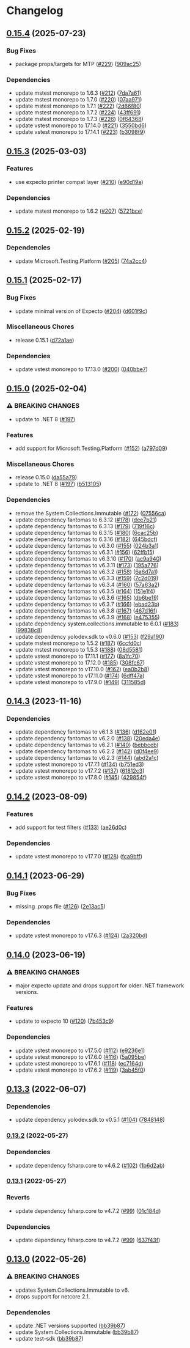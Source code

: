 # Changelog

## [0.15.4](https://github.com/YoloDev/YoloDev.Expecto.TestSdk/compare/YoloDev.Expecto.TestSdk-v0.15.3...YoloDev.Expecto.TestSdk-v0.15.4) (2025-07-23)


### Bug Fixes

* package props/targets for MTP ([#229](https://github.com/YoloDev/YoloDev.Expecto.TestSdk/issues/229)) ([909ac25](https://github.com/YoloDev/YoloDev.Expecto.TestSdk/commit/909ac251fc3539ff87bf65d42f398c38af4ebc35))


### Dependencies

* update mstest monorepo to 1.6.3 ([#212](https://github.com/YoloDev/YoloDev.Expecto.TestSdk/issues/212)) ([7da7a61](https://github.com/YoloDev/YoloDev.Expecto.TestSdk/commit/7da7a615405942f3edbc4c8f27309876eb9c05b2))
* update mstest monorepo to 1.7.0 ([#220](https://github.com/YoloDev/YoloDev.Expecto.TestSdk/issues/220)) ([07aa971](https://github.com/YoloDev/YoloDev.Expecto.TestSdk/commit/07aa97105f62570753f3a9b7ad61ae6e204e8538))
* update mstest monorepo to 1.7.1 ([#222](https://github.com/YoloDev/YoloDev.Expecto.TestSdk/issues/222)) ([2d66f80](https://github.com/YoloDev/YoloDev.Expecto.TestSdk/commit/2d66f804aeeba5c98b4fd80b6a7b37b0ecf42119))
* update mstest monorepo to 1.7.2 ([#224](https://github.com/YoloDev/YoloDev.Expecto.TestSdk/issues/224)) ([43ff691](https://github.com/YoloDev/YoloDev.Expecto.TestSdk/commit/43ff691942182fe5638cb06fed77e04fdb16893c))
* update mstest monorepo to 1.7.3 ([#226](https://github.com/YoloDev/YoloDev.Expecto.TestSdk/issues/226)) ([0f64368](https://github.com/YoloDev/YoloDev.Expecto.TestSdk/commit/0f643681fea85bc1f43591c65234a902b0697e5a))
* update vstest monorepo to 17.14.0 ([#221](https://github.com/YoloDev/YoloDev.Expecto.TestSdk/issues/221)) ([3550bd6](https://github.com/YoloDev/YoloDev.Expecto.TestSdk/commit/3550bd67dcf2d35dc0ed53df8a0f22c1307fa561))
* update vstest monorepo to 17.14.1 ([#223](https://github.com/YoloDev/YoloDev.Expecto.TestSdk/issues/223)) ([b3098f9](https://github.com/YoloDev/YoloDev.Expecto.TestSdk/commit/b3098f974bcc8e61e30fe6f5afd5b54d4b5fe9a8))

## [0.15.3](https://github.com/YoloDev/YoloDev.Expecto.TestSdk/compare/YoloDev.Expecto.TestSdk-v0.15.2...YoloDev.Expecto.TestSdk-v0.15.3) (2025-03-03)


### Features

* use expecto printer compat layer ([#210](https://github.com/YoloDev/YoloDev.Expecto.TestSdk/issues/210)) ([e90d19a](https://github.com/YoloDev/YoloDev.Expecto.TestSdk/commit/e90d19ae63c3c6ee522ba9bca494f4660b147714))


### Dependencies

* update mstest monorepo to 1.6.2 ([#207](https://github.com/YoloDev/YoloDev.Expecto.TestSdk/issues/207)) ([5721bce](https://github.com/YoloDev/YoloDev.Expecto.TestSdk/commit/5721bce54f33d56527b43c49ef7ea6d796fd31fc))

## [0.15.2](https://github.com/YoloDev/YoloDev.Expecto.TestSdk/compare/YoloDev.Expecto.TestSdk-v0.15.1...YoloDev.Expecto.TestSdk-v0.15.2) (2025-02-19)


### Dependencies

* update Microsoft.Testing.Platform ([#205](https://github.com/YoloDev/YoloDev.Expecto.TestSdk/issues/205)) ([74a2cc4](https://github.com/YoloDev/YoloDev.Expecto.TestSdk/commit/74a2cc4fdafa9e83046d603f7c52a70ef7a5cd58))

## [0.15.1](https://github.com/YoloDev/YoloDev.Expecto.TestSdk/compare/YoloDev.Expecto.TestSdk-v0.15.0...YoloDev.Expecto.TestSdk-v0.15.1) (2025-02-17)


### Bug Fixes

* update minimal version of Expecto ([#204](https://github.com/YoloDev/YoloDev.Expecto.TestSdk/issues/204)) ([d601f9c](https://github.com/YoloDev/YoloDev.Expecto.TestSdk/commit/d601f9ccba2ee968337f07105b3c326c6a80cbd1))


### Miscellaneous Chores

* release 0.15.1 ([d72a1ae](https://github.com/YoloDev/YoloDev.Expecto.TestSdk/commit/d72a1aea411004a308505662a34c7938ce046765))


### Dependencies

* update vstest monorepo to 17.13.0 ([#200](https://github.com/YoloDev/YoloDev.Expecto.TestSdk/issues/200)) ([040bbe7](https://github.com/YoloDev/YoloDev.Expecto.TestSdk/commit/040bbe714b2316d46fe623eff311fd4af7fa1434))

## [0.15.0](https://github.com/YoloDev/YoloDev.Expecto.TestSdk/compare/YoloDev.Expecto.TestSdk-v0.14.3...YoloDev.Expecto.TestSdk-v0.15.0) (2025-02-04)


### ⚠ BREAKING CHANGES

* update to .NET 8 ([#197](https://github.com/YoloDev/YoloDev.Expecto.TestSdk/issues/197))

### Features

* add support for Microsoft.Testing.Platform ([#152](https://github.com/YoloDev/YoloDev.Expecto.TestSdk/issues/152)) ([a797d09](https://github.com/YoloDev/YoloDev.Expecto.TestSdk/commit/a797d09e7bda9d13821bfbb406c869f05374a883))


### Miscellaneous Chores

* release 0.15.0 ([da55a79](https://github.com/YoloDev/YoloDev.Expecto.TestSdk/commit/da55a797eccb83ec03b4bf3d04dd1874e1263772))
* update to .NET 8 ([#197](https://github.com/YoloDev/YoloDev.Expecto.TestSdk/issues/197)) ([b513105](https://github.com/YoloDev/YoloDev.Expecto.TestSdk/commit/b5131057d5e073f86f883ad7486de0f6de6d3861))


### Dependencies

* remove the System.Collections.Immutable ([#172](https://github.com/YoloDev/YoloDev.Expecto.TestSdk/issues/172)) ([07556ca](https://github.com/YoloDev/YoloDev.Expecto.TestSdk/commit/07556ca611683ea39c429cdae99a7614f6e6cfed))
* update dependency fantomas to 6.3.12 ([#178](https://github.com/YoloDev/YoloDev.Expecto.TestSdk/issues/178)) ([dee7b21](https://github.com/YoloDev/YoloDev.Expecto.TestSdk/commit/dee7b21daf9eb94ad9a066760292144dbd183eaa))
* update dependency fantomas to 6.3.13 ([#179](https://github.com/YoloDev/YoloDev.Expecto.TestSdk/issues/179)) ([719f16c](https://github.com/YoloDev/YoloDev.Expecto.TestSdk/commit/719f16c9b62abd680bb8703524e2dca0770482fe))
* update dependency fantomas to 6.3.15 ([#180](https://github.com/YoloDev/YoloDev.Expecto.TestSdk/issues/180)) ([6cac25b](https://github.com/YoloDev/YoloDev.Expecto.TestSdk/commit/6cac25b50b2d5d8f22ffc35c56c6d28b245755f0))
* update dependency fantomas to 6.3.16 ([#182](https://github.com/YoloDev/YoloDev.Expecto.TestSdk/issues/182)) ([645bdcf](https://github.com/YoloDev/YoloDev.Expecto.TestSdk/commit/645bdcf034ff91076a06ef7e862a848662343440))
* update dependency fantomas to v6.3.0 ([#155](https://github.com/YoloDev/YoloDev.Expecto.TestSdk/issues/155)) ([024b3a1](https://github.com/YoloDev/YoloDev.Expecto.TestSdk/commit/024b3a129e9a3fb7b5e1787d77fdf26cd0122d09))
* update dependency fantomas to v6.3.1 ([#156](https://github.com/YoloDev/YoloDev.Expecto.TestSdk/issues/156)) ([62ffb15](https://github.com/YoloDev/YoloDev.Expecto.TestSdk/commit/62ffb155923c68f96f1347c089aefed7b423cf6c))
* update dependency fantomas to v6.3.10 ([#170](https://github.com/YoloDev/YoloDev.Expecto.TestSdk/issues/170)) ([ac9a940](https://github.com/YoloDev/YoloDev.Expecto.TestSdk/commit/ac9a940d9a516f72ce168d00ba56e1022d3e921d))
* update dependency fantomas to v6.3.11 ([#173](https://github.com/YoloDev/YoloDev.Expecto.TestSdk/issues/173)) ([195a776](https://github.com/YoloDev/YoloDev.Expecto.TestSdk/commit/195a77616feb451f582a719c0fb6a637e68534a6))
* update dependency fantomas to v6.3.2 ([#158](https://github.com/YoloDev/YoloDev.Expecto.TestSdk/issues/158)) ([6a6d7a1](https://github.com/YoloDev/YoloDev.Expecto.TestSdk/commit/6a6d7a127b778dc94a1c61611569690f33e16de1))
* update dependency fantomas to v6.3.3 ([#159](https://github.com/YoloDev/YoloDev.Expecto.TestSdk/issues/159)) ([7c2d019](https://github.com/YoloDev/YoloDev.Expecto.TestSdk/commit/7c2d01916ec77f93867ef69b13f34ab37db960e8))
* update dependency fantomas to v6.3.4 ([#160](https://github.com/YoloDev/YoloDev.Expecto.TestSdk/issues/160)) ([57a63a2](https://github.com/YoloDev/YoloDev.Expecto.TestSdk/commit/57a63a2db6b100ab226aa42bf42491b41cce965d))
* update dependency fantomas to v6.3.5 ([#164](https://github.com/YoloDev/YoloDev.Expecto.TestSdk/issues/164)) ([151e1f4](https://github.com/YoloDev/YoloDev.Expecto.TestSdk/commit/151e1f437454fd066b6728cfcf15ad05f9fcbd62))
* update dependency fantomas to v6.3.6 ([#165](https://github.com/YoloDev/YoloDev.Expecto.TestSdk/issues/165)) ([db6be19](https://github.com/YoloDev/YoloDev.Expecto.TestSdk/commit/db6be19e994fc33e3c94c95890f862453c8b1056))
* update dependency fantomas to v6.3.7 ([#166](https://github.com/YoloDev/YoloDev.Expecto.TestSdk/issues/166)) ([ebad23b](https://github.com/YoloDev/YoloDev.Expecto.TestSdk/commit/ebad23b4381b1aa850da7b35c2bc0cdb4335fa02))
* update dependency fantomas to v6.3.8 ([#167](https://github.com/YoloDev/YoloDev.Expecto.TestSdk/issues/167)) ([467d16f](https://github.com/YoloDev/YoloDev.Expecto.TestSdk/commit/467d16f6f1d1bfe5b3e0471d382966ea34071677))
* update dependency fantomas to v6.3.9 ([#168](https://github.com/YoloDev/YoloDev.Expecto.TestSdk/issues/168)) ([e475355](https://github.com/YoloDev/YoloDev.Expecto.TestSdk/commit/e4753556e694a40213036d437b1f8e985f94d6ab))
* update dependency system.collections.immutable to 6.0.1 ([#183](https://github.com/YoloDev/YoloDev.Expecto.TestSdk/issues/183)) ([99838c8](https://github.com/YoloDev/YoloDev.Expecto.TestSdk/commit/99838c81ddb8f61187455a373bb8c1e768976be6))
* update dependency yolodev.sdk to v0.6.0 ([#153](https://github.com/YoloDev/YoloDev.Expecto.TestSdk/issues/153)) ([f29a190](https://github.com/YoloDev/YoloDev.Expecto.TestSdk/commit/f29a190f4099901ad4fc9f0ca9d04afd58ad6936))
* update mstest monorepo to 1.5.2 ([#187](https://github.com/YoloDev/YoloDev.Expecto.TestSdk/issues/187)) ([6ccfd0c](https://github.com/YoloDev/YoloDev.Expecto.TestSdk/commit/6ccfd0cc5673230735866f906ce9afae6a1fd8f0))
* update mstest monorepo to 1.5.3 ([#188](https://github.com/YoloDev/YoloDev.Expecto.TestSdk/issues/188)) ([08d5581](https://github.com/YoloDev/YoloDev.Expecto.TestSdk/commit/08d558159847944bb382f6efc7936595ae1c0f84))
* update vstest monorepo to 17.11.1 ([#177](https://github.com/YoloDev/YoloDev.Expecto.TestSdk/issues/177)) ([8a1fc70](https://github.com/YoloDev/YoloDev.Expecto.TestSdk/commit/8a1fc7077b3ed47ee8ad008ddf84733b662b142b))
* update vstest monorepo to 17.12.0 ([#185](https://github.com/YoloDev/YoloDev.Expecto.TestSdk/issues/185)) ([308fc67](https://github.com/YoloDev/YoloDev.Expecto.TestSdk/commit/308fc6741fbcf71e264533a7ab4510ba5d8ecead))
* update vstest monorepo to v17.10.0 ([#162](https://github.com/YoloDev/YoloDev.Expecto.TestSdk/issues/162)) ([ea0b2b8](https://github.com/YoloDev/YoloDev.Expecto.TestSdk/commit/ea0b2b8cf8630b79672f22a022eb2178e7b1c0cb))
* update vstest monorepo to v17.11.0 ([#174](https://github.com/YoloDev/YoloDev.Expecto.TestSdk/issues/174)) ([6dff47a](https://github.com/YoloDev/YoloDev.Expecto.TestSdk/commit/6dff47ab1d1954d786f27cd251ee75d9cfc99009))
* update vstest monorepo to v17.9.0 ([#149](https://github.com/YoloDev/YoloDev.Expecto.TestSdk/issues/149)) ([311585d](https://github.com/YoloDev/YoloDev.Expecto.TestSdk/commit/311585d16e52dc920d5669bf85c6687529252c6a))

## [0.14.3](https://github.com/YoloDev/YoloDev.Expecto.TestSdk/compare/YoloDev.Expecto.TestSdk-v0.14.2...YoloDev.Expecto.TestSdk-v0.14.3) (2023-11-16)


### Dependencies

* update dependency fantomas to v6.1.3 ([#136](https://github.com/YoloDev/YoloDev.Expecto.TestSdk/issues/136)) ([d162e01](https://github.com/YoloDev/YoloDev.Expecto.TestSdk/commit/d162e01de0ff2afba96d0fcc17bfccb1c97a09cc))
* update dependency fantomas to v6.2.0 ([#138](https://github.com/YoloDev/YoloDev.Expecto.TestSdk/issues/138)) ([20eda4e](https://github.com/YoloDev/YoloDev.Expecto.TestSdk/commit/20eda4e53e8f0c0aa79f72cdd8dd221d73a1060d))
* update dependency fantomas to v6.2.1 ([#140](https://github.com/YoloDev/YoloDev.Expecto.TestSdk/issues/140)) ([bebbceb](https://github.com/YoloDev/YoloDev.Expecto.TestSdk/commit/bebbceb85423cfad1fdf0c2e16045019ab21d84d))
* update dependency fantomas to v6.2.2 ([#142](https://github.com/YoloDev/YoloDev.Expecto.TestSdk/issues/142)) ([d0f4ee9](https://github.com/YoloDev/YoloDev.Expecto.TestSdk/commit/d0f4ee99338d32b520cbd7a518c4c1ef31bbade5))
* update dependency fantomas to v6.2.3 ([#144](https://github.com/YoloDev/YoloDev.Expecto.TestSdk/issues/144)) ([abd2a1c](https://github.com/YoloDev/YoloDev.Expecto.TestSdk/commit/abd2a1c64454160c00d31794aa451be42102b6a5))
* update vstest monorepo to v17.7.1 ([#134](https://github.com/YoloDev/YoloDev.Expecto.TestSdk/issues/134)) ([b751ed3](https://github.com/YoloDev/YoloDev.Expecto.TestSdk/commit/b751ed3fc5fe95f7e667247b7421a7e88b638170))
* update vstest monorepo to v17.7.2 ([#137](https://github.com/YoloDev/YoloDev.Expecto.TestSdk/issues/137)) ([61812c3](https://github.com/YoloDev/YoloDev.Expecto.TestSdk/commit/61812c3e4078d4a10832d3c31aa4630a95d29478))
* update vstest monorepo to v17.8.0 ([#145](https://github.com/YoloDev/YoloDev.Expecto.TestSdk/issues/145)) ([429854f](https://github.com/YoloDev/YoloDev.Expecto.TestSdk/commit/429854ff29d525659e48b87dbc839982ed05b525))

## [0.14.2](https://github.com/YoloDev/YoloDev.Expecto.TestSdk/compare/YoloDev.Expecto.TestSdk-v0.14.1...YoloDev.Expecto.TestSdk-v0.14.2) (2023-08-09)


### Features

* add support for test filters ([#133](https://github.com/YoloDev/YoloDev.Expecto.TestSdk/issues/133)) ([ae26d0c](https://github.com/YoloDev/YoloDev.Expecto.TestSdk/commit/ae26d0c07b91a88823d0438ece7dbe03e7b068c0))


### Dependencies

* update vstest monorepo to v17.7.0 ([#128](https://github.com/YoloDev/YoloDev.Expecto.TestSdk/issues/128)) ([fca9bff](https://github.com/YoloDev/YoloDev.Expecto.TestSdk/commit/fca9bff36cfe7f69a0552361f8f91b3b39287f9f))

## [0.14.1](https://github.com/YoloDev/YoloDev.Expecto.TestSdk/compare/YoloDev.Expecto.TestSdk-v0.14.0...YoloDev.Expecto.TestSdk-v0.14.1) (2023-06-29)


### Bug Fixes

* missing .props file ([#126](https://github.com/YoloDev/YoloDev.Expecto.TestSdk/issues/126)) ([2e13ac5](https://github.com/YoloDev/YoloDev.Expecto.TestSdk/commit/2e13ac5231b03964a7a7b40b81e6866de902071a))


### Dependencies

* update vstest monorepo to v17.6.3 ([#124](https://github.com/YoloDev/YoloDev.Expecto.TestSdk/issues/124)) ([2a320bd](https://github.com/YoloDev/YoloDev.Expecto.TestSdk/commit/2a320bd3a625d70b627edc2df7166deb237f1970))

## [0.14.0](https://github.com/YoloDev/YoloDev.Expecto.TestSdk/compare/YoloDev.Expecto.TestSdk-v0.13.3...YoloDev.Expecto.TestSdk-v0.14.0) (2023-06-19)


### ⚠ BREAKING CHANGES

* major expecto update and drops support for older .NET framework versions.

### Features

* update to expecto 10 ([#120](https://github.com/YoloDev/YoloDev.Expecto.TestSdk/issues/120)) ([7b453c9](https://github.com/YoloDev/YoloDev.Expecto.TestSdk/commit/7b453c9ff2270927fccf1495b64924db31441fb7))


### Dependencies

* update vstest monorepo to v17.5.0 ([#112](https://github.com/YoloDev/YoloDev.Expecto.TestSdk/issues/112)) ([e9236e1](https://github.com/YoloDev/YoloDev.Expecto.TestSdk/commit/e9236e185b5890c190bf61f86ced50a1dddb082f))
* update vstest monorepo to v17.6.0 ([#116](https://github.com/YoloDev/YoloDev.Expecto.TestSdk/issues/116)) ([5a095be](https://github.com/YoloDev/YoloDev.Expecto.TestSdk/commit/5a095beddc9f89884a77d339be2e811c692d20f7))
* update vstest monorepo to v17.6.1 ([#118](https://github.com/YoloDev/YoloDev.Expecto.TestSdk/issues/118)) ([ec7164d](https://github.com/YoloDev/YoloDev.Expecto.TestSdk/commit/ec7164dce8bb25f4579ed0b249a88375b7b435c8))
* update vstest monorepo to v17.6.2 ([#119](https://github.com/YoloDev/YoloDev.Expecto.TestSdk/issues/119)) ([3ab45f0](https://github.com/YoloDev/YoloDev.Expecto.TestSdk/commit/3ab45f0a71d8f062eb80c37777f6a88b7544702b))

## [0.13.3](https://github.com/YoloDev/YoloDev.Expecto.TestSdk/compare/YoloDev.Expecto.TestSdk-v0.13.2...YoloDev.Expecto.TestSdk-v0.13.3) (2022-06-07)


### Dependencies

* update dependency yolodev.sdk to v0.5.1 ([#104](https://github.com/YoloDev/YoloDev.Expecto.TestSdk/issues/104)) ([7848148](https://github.com/YoloDev/YoloDev.Expecto.TestSdk/commit/7848148bac04523116a6f3fec20b681443959193))

### [0.13.2](https://github.com/YoloDev/YoloDev.Expecto.TestSdk/compare/YoloDev.Expecto.TestSdk-v0.13.1...YoloDev.Expecto.TestSdk-v0.13.2) (2022-05-27)


### Dependencies

* update dependency fsharp.core to v4.6.2 ([#102](https://github.com/YoloDev/YoloDev.Expecto.TestSdk/issues/102)) ([1b6d2ab](https://github.com/YoloDev/YoloDev.Expecto.TestSdk/commit/1b6d2abb7998d86b41344cf05ea0a7ee1fb62e60))

### [0.13.1](https://github.com/YoloDev/YoloDev.Expecto.TestSdk/compare/YoloDev.Expecto.TestSdk-v0.13.0...YoloDev.Expecto.TestSdk-v0.13.1) (2022-05-27)


### Reverts

* update dependency fsharp.core to v4.7.2 ([#99](https://github.com/YoloDev/YoloDev.Expecto.TestSdk/issues/99)) ([01c184d](https://github.com/YoloDev/YoloDev.Expecto.TestSdk/commit/01c184df9d8e1eaae4a764a6d232793858f07a5b))


### Dependencies

* update dependency fsharp.core to v4.7.2 ([#99](https://github.com/YoloDev/YoloDev.Expecto.TestSdk/issues/99)) ([637f43f](https://github.com/YoloDev/YoloDev.Expecto.TestSdk/commit/637f43fb7b5589054f657800c911ba801430c9a0))

## [0.13.0](https://github.com/YoloDev/YoloDev.Expecto.TestSdk/compare/YoloDev.Expecto.TestSdk-v0.12.20...YoloDev.Expecto.TestSdk-v0.13.0) (2022-05-26)


### ⚠ BREAKING CHANGES

* updates System.Collections.Immutable to v6.
* drops support for netcore 2.1.

### Dependencies

* update .NET versions supported ([bb39b87](https://github.com/YoloDev/YoloDev.Expecto.TestSdk/commit/bb39b87a3ccd4afbee19a4bc87b8456d19781326))
* update System.Collections.Immutable ([bb39b87](https://github.com/YoloDev/YoloDev.Expecto.TestSdk/commit/bb39b87a3ccd4afbee19a4bc87b8456d19781326))
* update test-sdk ([bb39b87](https://github.com/YoloDev/YoloDev.Expecto.TestSdk/commit/bb39b87a3ccd4afbee19a4bc87b8456d19781326))

